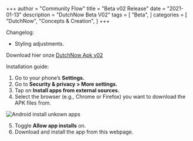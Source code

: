 +++
author = "Community Flow"
title = "Beta v02 Release"
date = "2021-01-13"
description = "DutchNow Beta V02"
tags = [
    "Beta",
]
categories = [
    "DutchNow",
    "Concepts & Creation",
]
+++

Changelog:

- Styling adjustments.

Download hier onze [DutchNow Apk v02](/apk/DutchNow-v02.apk)

Installation guide:

1. Go to your phone’s **Settings.**
2. Go to **Security & privacy > More settings.**
3. Tap on **Install apps from external sources.**
4. Select the browser (e.g., Chrome or Firefox) you want to download the APK files from.

![Android install unkown apps](/images/andriod-install-unknown-apps.png)

5. Toggle **Allow app installs** on.
6. Download and install the app from this webpage.
